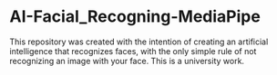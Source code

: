 # AI-Facial_Recogning-MediaPipe
This repository was created with the intention of creating an artificial intelligence that recognizes faces, with the only simple rule of not recognizing an image with your face. This is a university work.
